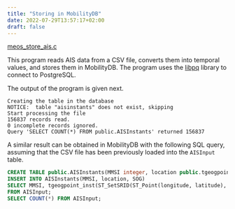 ```yaml
---
title: "Storing in MobilityDB"
date: 2022-07-29T13:57:17+02:00
draft: false
---
```


[meos_store_ais.c](https://github.com/MobilityDB/MobilityDB/blob/develop/meos/examples/04_meos_store_ais.c)

This program reads AIS data from a CSV file, converts them into temporal values, and stores them in MobilityDB. The program uses the [libpq](https://www.postgresql.org/docs/current/libpq.html) library to connect to PostgreSQL.

The output of the program is given next.
```
Creating the table in the database
NOTICE:  table "aisinstants" does not exist, skipping
Start processing the file
156837 records read.
0 incomplete records ignored.
Query 'SELECT COUNT(*) FROM public.AISInstants' returned 156837
```

A similar result can be obtained in MobilityDB with the following SQL query, assuming that the CSV file has been previously loaded into the `AISInput` table.
```sql
CREATE TABLE public.AISInstants(MMSI integer, location public.tgeogpoint, SOG public.tfloat);
INSERT INTO AISInstants(MMSI, location, SOG)
SELECT MMSI, tgeogpoint_inst(ST_SetSRID(ST_Point(longitude, latitude), 4326), t), tfloat_inst(sog, t)
FROM AISInput;
SELECT COUNT(*) FROM AISInput;
```
